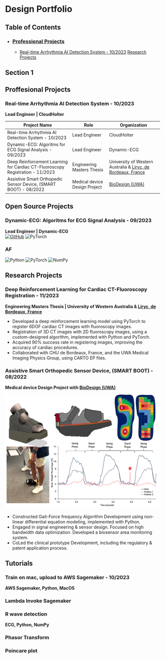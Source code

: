 # Design Portfolio
## Table of Contents
- ### [Professional Projects](#section-1)
  - [Real-time Arrhythmia AI Detection System - 10/2023](#real-time-arrhythmia-ai-detection-system---102023)
[Research Projects](research.md)


## Section 1
## Proffesional Projects
### Real-time Arrhythmia AI Detection System - 10/2023
**Lead Engineer | CloudHolter**


| Project Name | Role | Organization |
|--------------|------|--------------|
| Real-time Arrhythmia AI Detection System - 10/2023 | Lead Engineer | CloudHolter |
| Dynamic-ECG: Algoritms for ECG Signal Analysis - 09/2023 | Lead Engineer | Dynamic-ECG |
| Deep Reinforcement Learning for Cardiac CT-Fluoroscopy Registration - 11/2023 | Engineering Masters Thesis | University of Western Australia & [Liryc, de Bordeaux, France](https://www.ihu-liryc.fr/en/) |
| Assistive Smart Orthopedic Sensor Device, (SMART BOOT) - 08/2022 | Medical device Design Project | [BioDesign (UWA)](https://www.perthbiodesign.au) |


## Open Source Projects
### Dynamic-ECG: Algoritms for ECG Signal Analysis - 09/2023
**Lead Engineer | Dynamic-ECG** \
[![GitHub](https://img.shields.io/badge/-GitHub-181717?style=flat&logo=github)](https://github.com/Heartbeatman/dynamic_ecg)   ![PyTorch](https://img.shields.io/badge/-PyTorch-EE4C2C?style=flat&logo=pytorch&logoColor=white)

### AF
![Python](https://img.shields.io/badge/-Python-3776AB?style=flat&logo=python&logoColor=white)  ![PyTorch](https://img.shields.io/badge/-PyTorch-EE4C2C?style=flat&logo=pytorch&logoColor=white)  ![NumPy](https://img.shields.io/badge/-NumPy-013243?style=flat&logo=numpy&logoColor=white)



## Research Projects
### Deep Reinforcement Learning for Cardiac CT-Fluoroscopy Registration - 11/2023
**Engineering Masters Thesis | University of Western Australia & [Liryc, de Bordeaux, France](https://www.ihu-liryc.fr/en/)**

- Developed a deep reinforcement learning model using PyTorch to register 6DOF cardiac CT images with fluoroscopy images.
- Registration of 3D CT images with 2D fluoroscopy images, using a custom-designed algorithm, implemented with Python and PyTorch.
- Acquired 90% success rate in registering images, improving the accuracy of cardiac procedures.
- Collaborated with CHU de Bordeaux, France, and the UWA Medical Imaging Physics Group, using CARTO EP files.

### Assistive Smart Orthopedic Sensor Device, (SMART BOOT) - 08/2022
**Medical device Design Project with [BioDesign (UWA)](https://www.perthbiodesign.au)**


![alt text](assets/images/pls.png)


- Constructed Gait-Force frequency Algorithm Development using non-linear differential equation modeling, implemented with Python.
- Engaged in signal engineering & sensor design. Focused on high bandwidth data optimization. Developed a biosensor area monitoring system.
- CoLed the clinical prototype Development, including the regulatory & patent application process.




## Tutorials

### Train on mac, upload to AWS Sagemaker - 10/2023
**AWS Sagemaker, Python, MacOS**

### Lambda Invoke Sagemaker


### R wave detection
**ECG, Python, NumPy**


### Phasor Transform

### Poincare plot






